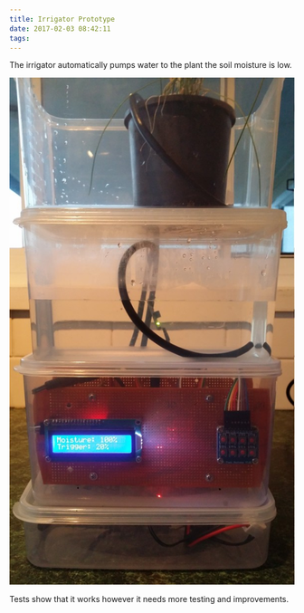 ```yaml
---
title: Irrigator Prototype
date: 2017-02-03 08:42:11
tags:
---
```

The irrigator automatically pumps water to the plant the soil moisture is low.

![Irrigator Prototype Assembled](images/irrigator1-1024x1024.jpg)

Tests show that it works however it needs more testing and improvements.
